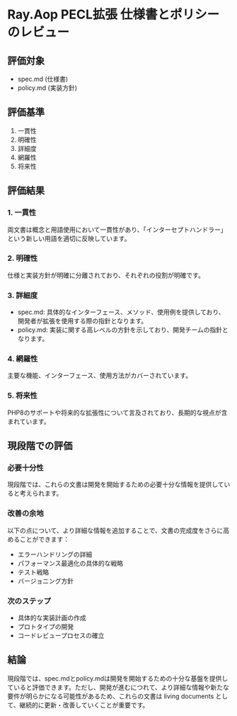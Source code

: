 # Ray.Aop PECL拡張 仕様書とポリシーのレビュー

## 評価対象
- spec.md (仕様書)
- policy.md (実装方針)

## 評価基準

1. 一貫性
2. 明確性
3. 詳細度
4. 網羅性
5. 将来性

## 評価結果

### 1. 一貫性
両文書は概念と用語使用において一貫性があり、「インターセプトハンドラー」という新しい用語を適切に反映しています。

### 2. 明確性
仕様と実装方針が明確に分離されており、それぞれの役割が明確です。

### 3. 詳細度
- spec.md: 具体的なインターフェース、メソッド、使用例を提供しており、開発者が拡張を使用する際の指針となります。
- policy.md: 実装に関する高レベルの方針を示しており、開発チームの指針となります。

### 4. 網羅性
主要な機能、インターフェース、使用方法がカバーされています。

### 5. 将来性
PHP8のサポートや将来的な拡張性について言及されており、長期的な視点が含まれています。

## 現段階での評価

### 必要十分性
現段階では、これらの文書は開発を開始するための必要十分な情報を提供していると考えられます。

### 改善の余地
以下の点について、より詳細な情報を追加することで、文書の完成度をさらに高めることができます：

- エラーハンドリングの詳細
- パフォーマンス最適化の具体的な戦略
- テスト戦略
- バージョニング方針

### 次のステップ
- 具体的な実装計画の作成
- プロトタイプの開発
- コードレビュープロセスの確立

## 結論
現段階では、spec.mdとpolicy.mdは開発を開始するための十分な基盤を提供していると評価できます。ただし、開発が進むにつれて、より詳細な情報や新たな要件が明らかになる可能性があるため、これらの文書は living documents として、継続的に更新・改善していくことが重要です。